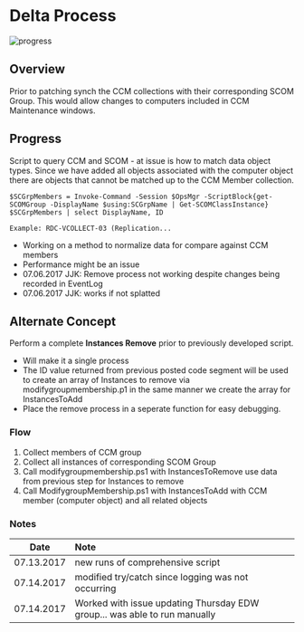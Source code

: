 <link href="/md.css" rel="stylesheet"></link>

# Delta Process

![progress](http://progressed.io/bar/75?title=Research)

## Overview

Prior to patching synch the CCM collections with their corresponding SCOM Group. This would allow changes to computers included in CCM Maintenance windows.

## Progress

Script to query CCM and SCOM - at issue is how to match data object types. Since we have added all objects associated with the computer object there are objects that cannot be matched up to the CCM Member collection.

```
$SCGrpMembers = Invoke-Command -Session $OpsMgr -ScriptBlock{get-SCOMGroup -DisplayName $using:SCGrpName | Get-SCOMClassInstance}
$SCGrpMembers | select DisplayName, ID
```

`Example: RDC-VCOLLECT-03 (Replication...`

- Working on a method to normalize data for compare against CCM members
- Performance might be an issue
- 07.06.2017 JJK: Remove process not working despite changes being recorded in EventLog
- 07.06.2017 JJK: works if not splatted

## Alternate Concept

Perform a complete **Instances Remove** prior to previously developed script.

- Will make it a single process
- The ID value returned from previous posted code segment will be used to create an array of Instances to remove via modifygroupmembership.p1 in the same manner we create the array for InstancesToAdd
- Place the remove process in a seperate function for easy debugging.

### Flow

1. Collect members of CCM group
2. Collect all instances of corresponding SCOM Group
3. Call modifygroupmembership.ps1 with InstancesToRemove use data from previous step for Instances to remove
4. Call ModifygroupMembership.ps1 with InstancesToAdd with CCM member (computer object) and all related objects

### Notes

| Date     | Note |
| -- |:--|
|07.13.2017| new runs of comprehensive script
|07.14.2017| modified try/catch since logging was not occurring
|07.14.2017| Worked with issue updating Thursday EDW group... was able to run manually
